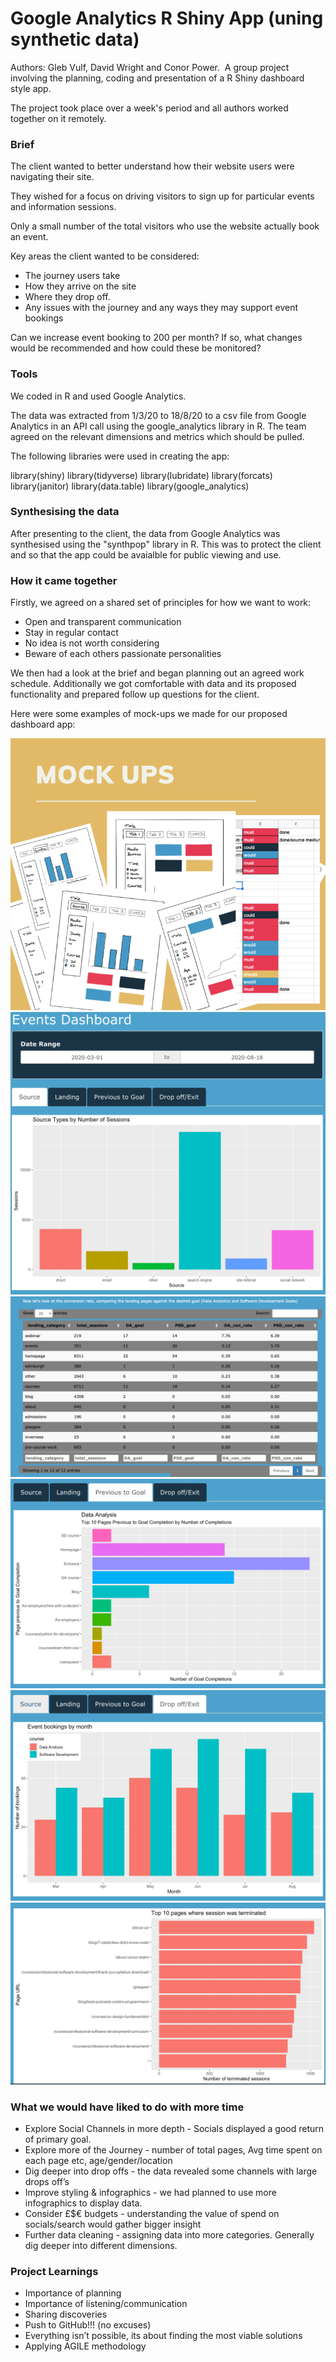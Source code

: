 # Google Analytics R Shiny App (uning synthetic data)


Authors: Gleb Vulf, David Wright and Conor Power.
​
A group project involving the planning, coding and presentation of a R Shiny dashboard style app.

The project took place over a week's period and all authors worked together on it remotely.

### Brief

The client wanted to better understand how their website users were navigating their site.

They wished for a focus on driving visitors to sign up for particular events and information sessions.

Only a small number of the total visitors who use the website actually book an event.

Key areas the client wanted to be considered:

* The journey users take
* How they arrive on the site
* Where they drop off.
* Any issues with the journey and any ways they may support event bookings

Can we increase event booking to 200 per month? If so, what changes would be recommended and how could these be monitored?

### Tools

We coded in R and used Google Analytics.

The data was extracted from 1/3/20 to 18/8/20 to a csv file from Google Analytics in an API call using the google_analytics library in R. The team agreed on the relevant dimensions and metrics which should be pulled.

The following libraries were used in creating the app:

library(shiny)
library(tidyverse)
library(lubridate)
library(forcats)
library(janitor)
library(data.table)
library(google_analytics)

### Synthesising the data

After presenting to the client, the data from Google Analytics was synthesised using the "synthpop" library in R. This was to protect the client and so that the app could be avaialble for public viewing
and use.

### How it came together


Firstly, we agreed on a shared set of principles for how we want to work:

* Open and transparent communication
* Stay in regular contact
* No idea is not worth considering
* Beware of  each others passionate personalities

We then had a look at the brief and began planning out an agreed work schedule. Additionally we got comfortable with data and its proposed functionality and prepared follow up questions for the client.


Here were some examples of mock-ups we made for our proposed dashboard app:

![image](www/Unknown.png)
![image](www/Unknown-1.png)
![image](www/Unknown-2.png)
![image](www/Unknown-3.png)
![image](www/Unknown-4.png)
![image](www/Unknown-5.png)



### What we would have liked to do with more time

* Explore Social Channels in more depth - Socials displayed a good return of primary goal.
* Explore more of the Journey - number of total pages, Avg time spent on each page etc, age/gender/location
* Dig deeper into drop offs - the data revealed some channels with large drops off’s
* Improve styling & infographics - we had planned to use more infographics to display data.
* Consider £$€ budgets - understanding the value of spend on socials/search would gather bigger insight
* Further data cleaning - assigning data into more categories. Generally dig deeper into different dimensions.

### Project Learnings

* Importance of planning
* Importance of listening/communication
* Sharing discoveries
* Push to GitHub!!! (no excuses)
* Everything isn’t possible, its about finding the most viable solutions
* Applying AGILE methodology
